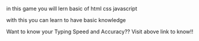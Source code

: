 in this game you will lern basic of html css javascript

with this you can learn to have basic knowledge

Want to know your Typing Speed and Accuracy?? Visit above link to know!!


